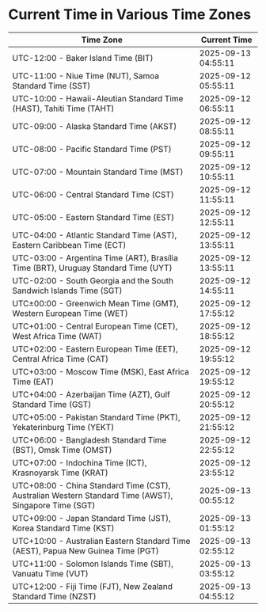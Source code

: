 # Current Time in Various Time Zones

| Time Zone | Current Time |
|-----------|--------------|
| UTC-12:00 - Baker Island Time (BIT) | 2025-09-13 04:55:11 |
| UTC-11:00 - Niue Time (NUT), Samoa Standard Time (SST) | 2025-09-12 05:55:11 |
| UTC-10:00 - Hawaii-Aleutian Standard Time (HAST), Tahiti Time (TAHT) | 2025-09-12 06:55:11 |
| UTC-09:00 - Alaska Standard Time (AKST) | 2025-09-12 08:55:11 |
| UTC-08:00 - Pacific Standard Time (PST) | 2025-09-12 09:55:11 |
| UTC-07:00 - Mountain Standard Time (MST) | 2025-09-12 10:55:11 |
| UTC-06:00 - Central Standard Time (CST) | 2025-09-12 11:55:11 |
| UTC-05:00 - Eastern Standard Time (EST) | 2025-09-12 12:55:11 |
| UTC-04:00 - Atlantic Standard Time (AST), Eastern Caribbean Time (ECT) | 2025-09-12 13:55:11 |
| UTC-03:00 - Argentina Time (ART), Brasília Time (BRT), Uruguay Standard Time (UYT) | 2025-09-12 13:55:11 |
| UTC-02:00 - South Georgia and the South Sandwich Islands Time (SGT) | 2025-09-12 14:55:11 |
| UTC±00:00 - Greenwich Mean Time (GMT), Western European Time (WET) | 2025-09-12 17:55:12 |
| UTC+01:00 - Central European Time (CET), West Africa Time (WAT) | 2025-09-12 18:55:12 |
| UTC+02:00 - Eastern European Time (EET), Central Africa Time (CAT) | 2025-09-12 19:55:12 |
| UTC+03:00 - Moscow Time (MSK), East Africa Time (EAT) | 2025-09-12 19:55:12 |
| UTC+04:00 - Azerbaijan Time (AZT), Gulf Standard Time (GST) | 2025-09-12 20:55:12 |
| UTC+05:00 - Pakistan Standard Time (PKT), Yekaterinburg Time (YEKT) | 2025-09-12 21:55:12 |
| UTC+06:00 - Bangladesh Standard Time (BST), Omsk Time (OMST) | 2025-09-12 22:55:12 |
| UTC+07:00 - Indochina Time (ICT), Krasnoyarsk Time (KRAT) | 2025-09-12 23:55:12 |
| UTC+08:00 - China Standard Time (CST), Australian Western Standard Time (AWST), Singapore Time (SGT) | 2025-09-13 00:55:12 |
| UTC+09:00 - Japan Standard Time (JST), Korea Standard Time (KST) | 2025-09-13 01:55:12 |
| UTC+10:00 - Australian Eastern Standard Time (AEST), Papua New Guinea Time (PGT) | 2025-09-13 02:55:12 |
| UTC+11:00 - Solomon Islands Time (SBT), Vanuatu Time (VUT) | 2025-09-13 03:55:12 |
| UTC+12:00 - Fiji Time (FJT), New Zealand Standard Time (NZST) | 2025-09-13 04:55:12 |
